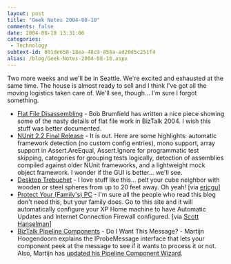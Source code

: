 ```yaml
---
layout: post
title: "Geek Notes 2004-08-10"
comments: false
date: 2004-08-10 13:31:00
categories:
 - Technology
subtext-id: 801de658-18ea-48c9-858a-ad20d5c251f4
alias: /blog/Geek-Notes-2004-08-10.aspx
---
```



Two more weeks and we'll be in Seattle. We're excited and exhausted at the same time. The house is almost ready to sell and I think I've got all the moving logistics taken care of. We'll see, though... I'm sure I forgot something.

  * [Flat File Disassembling](http://weblogs.ilg.com/brumfieldb/archive/2004/08/09/440.aspx) - Bob Brumfield has written a nice piece showing some of the nasty details of flat file work in BizTalk 2004. I wish this stuff was better documented.
  * [NUnit 2.2 Final Release](http://sourceforge.net/forum/forum.php?forum_id=397820) - It is out. Here are some highlights: automatic framework detection (no custom config entries), mono support, array support in Assert.AreEqual, Assert.Ignore for programmatic test skipping, categories for grouping tests logically, detection of assemblies compiled against older NUnit frameworks, and a lightweight mock object framework. I wonder if the GUI is better... we'll see.
  * [Desktop Trebuchet](http://www.trebuchet.com/kit/tabletop/) - I love stuff like this... pelt your cube neighbor with wooden or steel spheres from up to 20 feet away. Oh yeah! [via [ericgu](http://blogs.msdn.com/ericgu/archive/2004/08/10/212009.aspx)]
  * [Protect Your (Family's) PC](http://www.hanselman.com/blog/ct.ashx?id=62aea888-5288-4898-80fe-645379110b0e&url=http%3a%2f%2fwww.microsoft.com%2fprotect) - I'm sure all the people who read this blog don't need this, but your family does. Go to this site and it will automatically configure your XP Home machine to have Automatic Updates and Internet Connection Firewall configured. [via [Scott Hanselman](http://www.hanselman.com/blog/PermaLink.aspx?guid=62aea888-5288-4898-80fe-645379110b0e)]
  * [BizTalk Pipeline Components](http://martijnh.blogspot.com/2004/08/pipeline-components-checking-to-see-if.html) - Do I Want This Message? - Martijn Hoogendoorn explains the IProbeMessage interface that lets your component peek at the message to see if it wants to process it or not. Also, Martijn has [updated his Pipeline Component Wizard](http://martijnh.blogspot.com/2004/08/update-pipeline-component-wizard.html).
